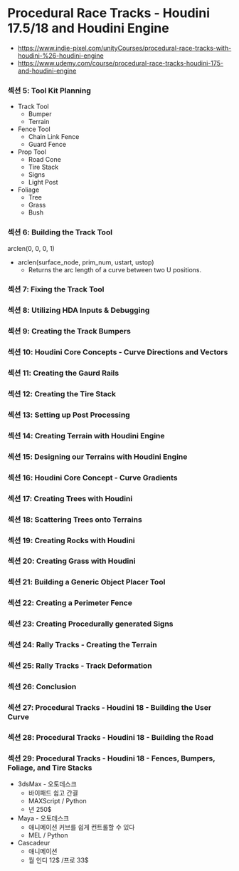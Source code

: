 # Procedural Race Tracks - Houdini 17.5/18 and Houdini Engine

- https://www.indie-pixel.com/unityCourses/procedural-race-tracks-with-houdini-%26-houdini-engine
- https://www.udemy.com/course/procedural-race-tracks-houdini-175-and-houdini-engine





### 섹션 5: Tool Kit Planning

- Track Tool
  - Bumper
  - Terrain
- Fence Tool
  - Chain Link Fence
  - Guard Fence
- Prop Tool
  - Road Cone
  - Tire Stack
  - Signs
  - Light Post
- Foliage
  - Tree
  - Grass
  - Bush

### 섹션 6: Building the Track Tool

arclen(0, 0, 0, 1)

- arclen(surface_node, prim_num, ustart, ustop)
  - Returns the arc length of a curve between two U positions.



### 섹션 7: Fixing the Track Tool
### 섹션 8: Utilizing HDA Inputs & Debugging
### 섹션 9: Creating the Track Bumpers
### 섹션 10: Houdini Core Concepts - Curve Directions and Vectors
### 섹션 11: Creating the Gaurd Rails
### 섹션 12: Creating the Tire Stack
### 섹션 13: Setting up Post Processing
### 섹션 14: Creating Terrain with Houdini Engine
### 섹션 15: Designing our Terrains with Houdini Engine
### 섹션 16: Houdini Core Concept - Curve Gradients
### 섹션 17: Creating Trees with Houdini
### 섹션 18: Scattering Trees onto Terrains
### 섹션 19: Creating Rocks with Houdini
### 섹션 20: Creating Grass with Houdini
### 섹션 21: Building a Generic Object Placer Tool
### 섹션 22: Creating a Perimeter Fence
### 섹션 23: Creating Procedurally generated Signs
### 섹션 24: Rally Tracks - Creating the Terrain
### 섹션 25: Rally Tracks - Track Deformation
### 섹션 26: Conclusion
### 섹션 27: Procedural Tracks - Houdini 18 - Building the User Curve
### 섹션 28: Procedural Tracks - Houdini 18 - Building the Road
### 섹션 29: Procedural Tracks - Houdini 18 - Fences, Bumpers, Foliage, and Tire Stacks




- 3dsMax - 오토데스크
  - 바이패드 쉽고 간결
  - MAXScript / Python 
  - 년 250$
- Maya - 오토데스크
  - 애니메이션 커브를 쉽게 컨트롤할 수 있다
  - MEL / Python
- Cascadeur
  - 애니메이션
  - 월 인디 12$ /프로 33$
